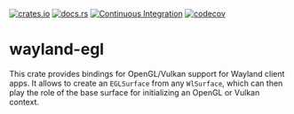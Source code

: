 [![crates.io](https://img.shields.io/crates/v/wayland-egl.svg)](https://crates.io/crates/wayland-egl)
[![docs.rs](https://docs.rs/wayland-egl/badge.svg)](https://docs.rs/wayland-egl)
[![Continuous Integration](https://github.com/Smithay/wayland-rs/workflows/Continuous%20Integration/badge.svg)](https://github.com/Smithay/wayland-rs/actions?query=workflow%3A%22Continuous+Integration%22)
[![codecov](https://codecov.io/gh/Smithay/wayland-rs/branch/master/graph/badge.svg)](https://codecov.io/gh/Smithay/wayland-rs)

# wayland-egl

This crate provides bindings for OpenGL/Vulkan support for Wayland client apps. It allows to
create an `EGLSurface` from any `WlSurface`, which can then play the role of the base surface
for initializing an OpenGL or Vulkan context.